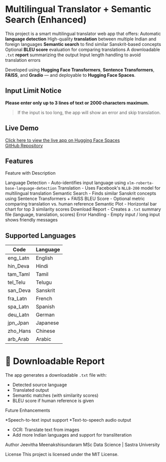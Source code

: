 # Multilingual Translator + Semantic Search (Enhanced)

This project is a smart multilingual translator web app that offers:
 Automatic **language detection**
 High-quality **translation** between multiple Indian and foreign languages
 **Semantic search** to find similar Sanskrit-based concepts
 Optional **BLEU score** evaluation for comparing translations
 A downloadable `.txt` **report** summarizing the output
 Input length handling to avoid translation errors

Developed using **Hugging Face Transformers**, **Sentence Transformers**, **FAISS**, and **Gradio** — and deployable to **Hugging Face Spaces**.
## Input Limit Notice
  **Please enter only up to 3 lines of text or 2000 characters maximum.**  
> If the input is too long, the app will show an error and skip translation.

##  Live Demo

[Click here to view the live app on Hugging Face Spaces](https://huggingface.co/spaces/jeevitha-app/Multilingual-translator)  
 [GitHub Repository](https://github.com/Jeevitha0204/Multilingual_translator)


## Features

Feature with Description 

Language Detection - Auto-identifies input language using `xlm-roberta-base-language-detection` 
Translation - Uses Facebook's `NLLB-200` model for multilingual translation 
Semantic Search - Finds similar Sanskrit concepts using Sentence Transformers + FAISS 
BLEU Score - Optional metric comparing translation vs. human reference 
Semantic Plot - Horizontal bar chart for top 3 similarity scores 
Download Report - Creates a `.txt` summary file (language, translation, scores) 
Error Handling - Empty input / long input shows friendly messages 


## Supported Languages

| Code      | Language   |
|-----------|------------|
| eng_Latn  | English    |
| hin_Deva  | Hindi      |
| tam_Taml  | Tamil      |
| tel_Telu  | Telugu     |
| san_Deva  | Sanskrit   |
| fra_Latn  | French     |
| spa_Latn  | Spanish    |
| deu_Latn  | German     |
| jpn_Jpan  | Japanese   |
| zho_Hans  | Chinese    |
| arb_Arab  | Arabic     |


# 📄 Downloadable Report

The app generates a downloadable `.txt` file with:

- Detected source language
- Translated output
- Semantic matches (with similarity scores)
- BLEU score if human reference is given

 Future Enhancements
 
*Speech-to-text input support
*Text-to-speech audio output
* OCR: Translate text from images
* Add more Indian languages and support for transliteration

Author
Jeevitha Meenakshisundaram
MSc Data Science | Sastra University


License
This project is licensed under the MIT License.





